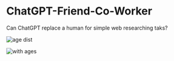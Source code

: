 # ChatGPT-Friend-Co-Worker
Can ChatGPT replace a human for simple web researching taks?

![age dist](https://github.com/user-attachments/assets/8da9dcdc-2501-4f73-b13a-3555c6ff2c96)


![with ages](https://github.com/user-attachments/assets/e5329cdb-a605-45b9-8703-9b31f045dc49)

